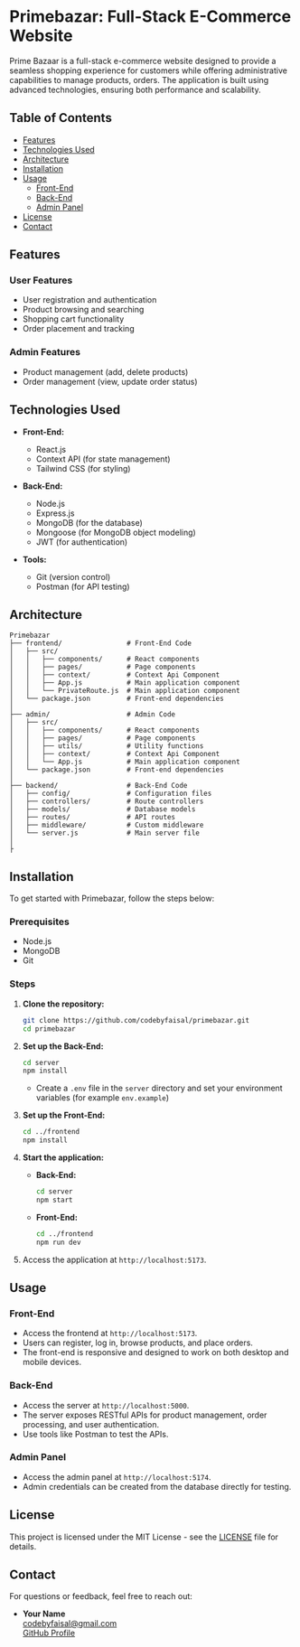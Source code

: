 # Primebazar: Full-Stack E-Commerce Website

Prime Bazaar is a full-stack e-commerce website designed to provide a seamless shopping experience for customers while offering administrative capabilities to manage products, orders. The application is built using advanced technologies, ensuring both performance and scalability.

## Table of Contents

- [Features](#features)
- [Technologies Used](#technologies-used)
- [Architecture](#architecture)
- [Installation](#installation)
- [Usage](#usage)
  - [Front-End](#front-end)
  - [Back-End](#back-end)
  - [Admin Panel](#admin-panel)
- [License](#license)
- [Contact](#contact)

## Features

### User Features

- User registration and authentication
- Product browsing and searching
- Shopping cart functionality
- Order placement and tracking

### Admin Features

- Product management (add, delete products)
- Order management (view, update order status)

## Technologies Used

- **Front-End:**

  - React.js
  - Context API (for state management)
  - Tailwind CSS (for styling)

- **Back-End:**

  - Node.js
  - Express.js
  - MongoDB (for the database)
  - Mongoose (for MongoDB object modeling)
  - JWT (for authentication)

- **Tools:**
  - Git (version control)
  - Postman (for API testing)

## Architecture

```
Primebazar
├── frontend/                # Front-End Code
│   ├── src/
│   │   ├── components/      # React components
│   │   ├── pages/           # Page components
│   │   ├── context/         # Context Api Component
│   │   ├── App.js           # Main application component
│   │   └── PrivateRoute.js  # Main application component
│   └── package.json         # Front-end dependencies
│
├── admin/                   # Admin Code
│   ├── src/
│   │   ├── components/      # React components
│   │   ├── pages/           # Page components
│   │   ├── utils/           # Utility functions
│   │   ├── context/         # Context Api Component
│   │   └── App.js           # Main application component
│   └── package.json         # Front-end dependencies
│
├── backend/                 # Back-End Code
│   ├── config/              # Configuration files
│   ├── controllers/         # Route controllers
│   ├── models/              # Database models
│   ├── routes/              # API routes
│   ├── middleware/          # Custom middleware
│   └── server.js            # Main server file
│
├
```

## Installation

To get started with Primebazar, follow the steps below:

### Prerequisites

- Node.js
- MongoDB
- Git

### Steps

1. **Clone the repository:**

   ```bash
   git clone https://github.com/codebyfaisal/primebazar.git
   cd primebazar
   ```

2. **Set up the Back-End:**

   ```bash
   cd server
   npm install
   ```

   - Create a `.env` file in the `server` directory and set your environment variables (for example `env.example`)

3. **Set up the Front-End:**

   ```bash
   cd ../frontend
   npm install
   ```

4. **Start the application:**

   - **Back-End:**
     ```bash
     cd server
     npm start
     ```
   - **Front-End:**
     ```bash
     cd ../frontend
     npm run dev
     ```

5. Access the application at `http://localhost:5173`.

## Usage

### Front-End

- Access the frontend at `http://localhost:5173`.
- Users can register, log in, browse products, and place orders.
- The front-end is responsive and designed to work on both desktop and mobile devices.

### Back-End

- Access the server at `http://localhost:5000`.
- The server exposes RESTful APIs for product management, order processing, and user authentication.
- Use tools like Postman to test the APIs.

### Admin Panel

- Access the admin panel at `http://localhost:5174`.
- Admin credentials can be created from the database directly for testing.

## License

This project is licensed under the MIT License - see the [LICENSE](LICENSE) file for details.

## Contact

For questions or feedback, feel free to reach out:

- **Your Name**  
  [codebyfaisal@gmail.com](mailto:codebyfaisal@gmail.com)  
  [GitHub Profile](https://github.com/codebyfaisal)
